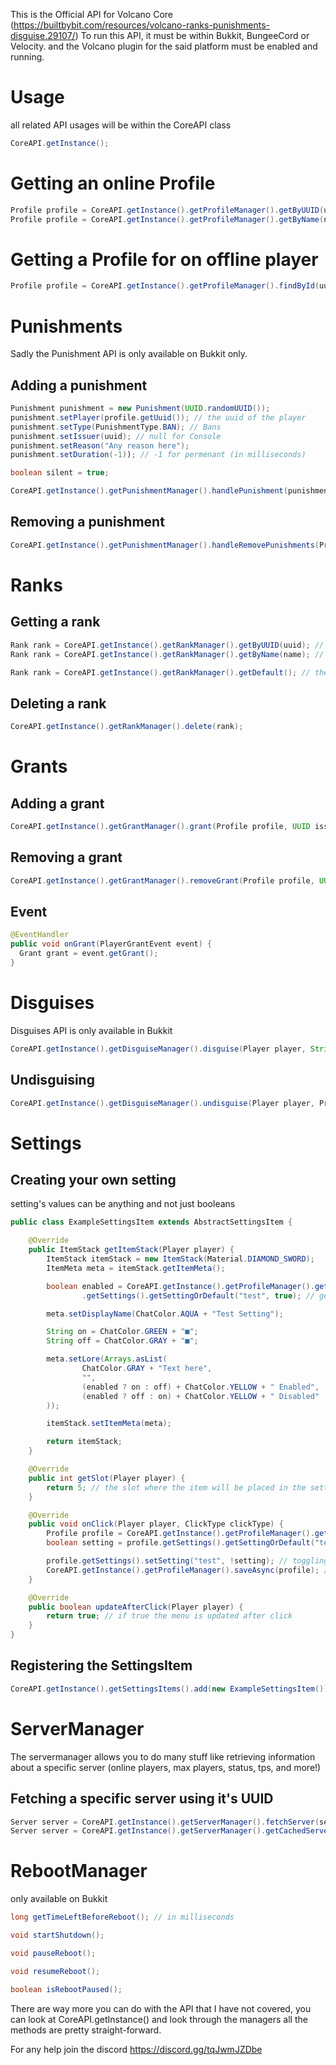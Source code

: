 This is the Official API for Volcano Core (https://builtbybit.com/resources/volcano-ranks-punishments-disguise.29107/)
To run this API, it must be within Bukkit, BungeeCord or Velocity. and the Volcano plugin for the said platform must be enabled and running.

# Usage
all related API usages will be within the CoreAPI class

```java
CoreAPI.getInstance();
```

# Getting an online Profile

```java
Profile profile = CoreAPI.getInstance().getProfileManager().getByUUID(uuid); // using uuids
Profile profile = CoreAPI.getInstance().getProfileManager().getByName(name); // using player names
```

# Getting a Profile for on offline player

```java
Profile profile = CoreAPI.getInstance().getProfileManager().findById(uuid);
```

# Punishments
Sadly the Punishment API is only available on Bukkit only.

## Adding a punishment

```java
Punishment punishment = new Punishment(UUID.randomUUID());
punishment.setPlayer(profile.getUuid()); // the uuid of the player
punishment.setType(PunishmentType.BAN); // Bans
punishment.setIssuer(uuid); // null for Console
punishment.setReason("Any reason here");
punishment.setDuration(-1)); // -1 for permenant (in milliseconds)

boolean silent = true;

CoreAPI.getInstance().getPunishmentManager().handlePunishment(punishment, silent);
```

## Removing a punishment

```java
CoreAPI.getInstance().getPunishmentManager().handleRemovePunishments(Profile profile, Profile remover, String reason, Punishment punishment, boolean silent);
```

# Ranks

## Getting a rank

```java
Rank rank = CoreAPI.getInstance().getRankManager().getByUUID(uuid); // using uuids
Rank rank = CoreAPI.getInstance().getRankManager().getByName(name); // using names

Rank rank = CoreAPI.getInstance().getRankManager().getDefault(); // the default rank
```

## Deleting a rank

```java
CoreAPI.getInstance().getRankManager().delete(rank);
```

# Grants

## Adding a grant

```java
CoreAPI.getInstance().getGrantManager().grant(Profile profile, UUID issuer, ServerScope scope, Rank rank, long durationMillis, String reason, Server currentServer);
```

## Removing a grant

```java
CoreAPI.getInstance().getGrantManager().removeGrant(Profile profile, UUID remover, Grant grant);
```

## Event

```java
@EventHandler
public void onGrant(PlayerGrantEvent event) {
  Grant grant = event.getGrant();
}
```

# Disguises
Disguises API is only available in Bukkit

```java
CoreAPI.getInstance().getDisguiseManager().disguise(Player player, String user, Rank rank);
```

## Undisguising

```java
CoreAPI.getInstance().getDisguiseManager().undisguise(Player player, Profile profiler);
```

# Settings

## Creating your own setting
setting's values can be anything and not just booleans

```java
public class ExampleSettingsItem extends AbstractSettingsItem {

    @Override
    public ItemStack getItemStack(Player player) {
        ItemStack itemStack = new ItemStack(Material.DIAMOND_SWORD);
        ItemMeta meta = itemStack.getItemMeta();

        boolean enabled = CoreAPI.getInstance().getProfileManager().getByUUID(player.getUniqueId())
                .getSettings().getSettingOrDefault("test", true); // gets the setting and if it isn't available returns the value given

        meta.setDisplayName(ChatColor.AQUA + "Test Setting");

        String on = ChatColor.GREEN + "■";
        String off = ChatColor.GRAY + "■";

        meta.setLore(Arrays.asList(
                ChatColor.GRAY + "Text here",
                "",
                (enabled ? on : off) + ChatColor.YELLOW + " Enabled",
                (enabled ? off : on) + ChatColor.YELLOW + " Disabled"
        ));

        itemStack.setItemMeta(meta);

        return itemStack;
    }

    @Override
    public int getSlot(Player player) {
        return 5; // the slot where the item will be placed in the settings menu
    }

    @Override
    public void onClick(Player player, ClickType clickType) {
        Profile profile = CoreAPI.getInstance().getProfileManager().getByUUID(player.getUniqueId());
        boolean setting = profile.getSettings().getSettingOrDefault("test", true); // getting the value for 'test' and if it doesnt exist we return the value given in the second parameter

        profile.getSettings().setSetting("test", !setting); // toggling the 'test' setting
        CoreAPI.getInstance().getProfileManager().saveAsync(profile); // save the profile after the changes
    }

    @Override
    public boolean updateAfterClick(Player player) {
        return true; // if true the menu is updated after click
    }
}
```

## Registering the SettingsItem

```java
CoreAPI.getInstance().getSettingsItems().add(new ExampleSettingsItem());
```

# ServerManager
The servermanager allows you to do many stuff like retrieving information about a specific server (online players, max players, status, tps, and more!)

## Fetching a specific server using it's UUID

```java
Server server = CoreAPI.getInstance().getServerManager().fetchServer(serverUUID); // this gets the server from Redis
Server server = CoreAPI.getInstance().getServerManager().getCachedServer(serverUUID); // this gets the server from local cache (bukkit only)
```

# RebootManager
only available on Bukkit

```java
long getTimeLeftBeforeReboot(); // in milliseconds

void startShutdown();

void pauseReboot();

void resumeReboot();

boolean isRebootPaused();
```

There are way more you can do with the API that I have not covered, you can look at CoreAPI.getInstance() and look through the managers 
all the methods are pretty straight-forward.

For any help join the discord https://discord.gg/tqJwmJZDbe
